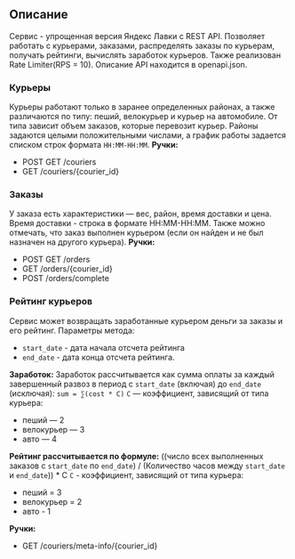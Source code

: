 ## Описание
Сервис - упрощенная версия Яндекс Лавки с REST API. Позволяет работать с курьерами, заказами, распределять заказы по курьерам, получать рейтинги, вычислять заработок курьеров. Также реализован Rate Limiter(RPS = 10). Описание API находится в openapi.json.

### Курьеры
Курьеры работают только в заранее определенных районах, а также различаются по типу: пеший, велокурьер и курьер на автомобиле. От типа зависит объем заказов, которые перевозит курьер. Районы задаются целыми положительными числами, а график работы задается списком строк формата `HH:MM-HH:MM`.
**Ручки:**
* POST GET /couriers
* GET /couriers/{courier_id}


### Заказы
У заказа есть характеристики — вес, район, время доставки и цена. Время доставки - строка в формате HH:MM-HH:MM. Также можно отмечать, что заказ выполнен курьером (если он найден и не был назначен на другого курьера).
**Ручки:**
* POST GET /orders
* GET /orders/{courier_id}
* POST /orders/complete

### Рейтинг курьеров
Сервис может возвращать заработанные курьером деньги за заказы и его рейтинг.
Параметры метода:
* `start_date` - дата начала отсчета рейтинга
* `end_date` - дата конца отсчета рейтинга.

**Заработок:**
Заработок рассчитывается как сумма оплаты за каждый завершенный развоз в период с `start_date` (включая) до `end_date` (исключая):
`sum = ∑(cost * C)`
`C`  — коэффициент, зависящий от типа курьера:
* пеший — 2
* велокурьер — 3
* авто — 4

**Рейтинг рассчитывается по формуле:**
((число всех выполненных заказов с `start_date` по `end_date`) / (Количество часов между `start_date` и `end_date`)) * C
`C` - коэффициент, зависящий от типа курьера:
* пеший = 3
* велокурьер = 2
* авто - 1

**Ручки:**
* GET /couriers/meta-info/{courier_id}
